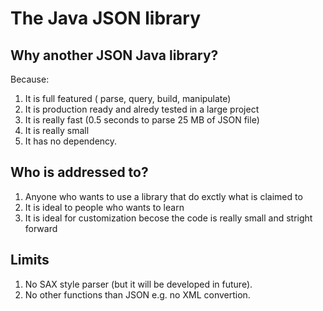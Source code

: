 # The Java JSON library
## Why another JSON Java library?
Because:<br>
1. It is full featured ( parse, query, build, manipulate)
2. It is production ready and alredy tested in a large project
3. It is really fast (0.5 seconds to parse 25 MB of JSON file)
4. It is really small
5. It has no dependency. 
## Who is addressed to?
1. Anyone who wants to use a library that do exctly what is claimed to
2. It is ideal to people who wants to learn
3. It is ideal for customization becose the code is really small and stright forward
## Limits
1. No SAX style parser (but it will be developed in future).
2. No other functions than JSON e.g. no XML convertion.



 

